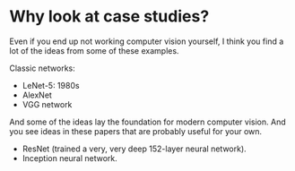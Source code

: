 # Why look at case studies?

Even if you end up not working computer vision yourself, I think you find a lot of the ideas from some of these examples.

Classic networks:

- LeNet-5: 1980s
- AlexNet
- VGG network

And some of the ideas lay the foundation for modern computer vision. And you see ideas in these papers that are probably useful for your own.

- ResNet (trained a very, very deep 152-layer neural network).
- Inception neural network.